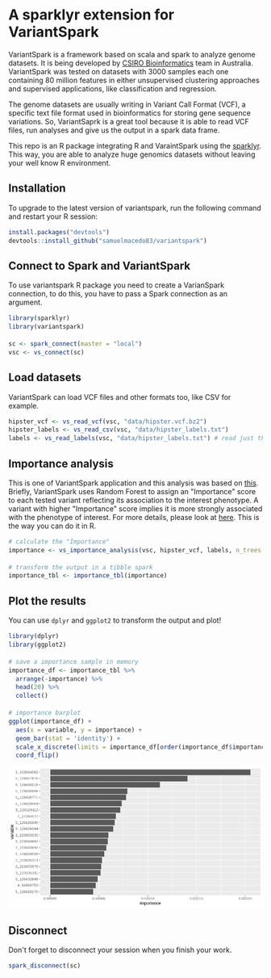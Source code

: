 A sparklyr extension for VariantSpark
================

VariantSpark is a framework based on scala and spark to analyze genome datasets. It is being developed by [CSIRO Bioinformatics](https://bioinformatics.csiro.au/) team in Australia. VariantSpark was tested on datasets with 3000 samples each one containing 80 million features in either unsupervised clustering approaches and supervised applications, like classification and regression.

The genome datasets are usually writing in Variant Call Format (VCF), a specific text file format used in bioinformatics for storing gene sequence variations. So, VariantSaprk is a great tool because it is able to read VCF files, run analyses and give us the output in a spark data frame.

This repo is an R package integrating R and VaraintSpark using the [sparklyr](https://github.com/rstudio/sparklyr). This way, you are able to analyze huge genomics datasets without leaving your well know R environment.

Installation
------------

To upgrade to the latest version of variantspark, run the following command and restart your R session:

``` r
install.packages("devtools")
devtools::install_github("samuelmacedo83/variantspark")
```

Connect to Spark and VariantSpark
---------------------------------

To use variantspark R package you need to create a VarianSpark connection, to do this, you have to pass a Spark connection as an argument.

``` r
library(sparklyr)
library(variantspark)

sc <- spark_connect(master = "local")
vsc <- vs_connect(sc)
```

Load datasets
-------------

VariantSpark can load VCF files and other formats too, like CSV for example.

``` r
hipster_vcf <- vs_read_vcf(vsc, "data/hipster.vcf.bz2")
hipster_labels <- vs_read_csv(vsc, "data/hipster_labels.txt")
labels <- vs_read_labels(vsc, "data/hipster_labels.txt") # read just the label column
```

Importance analysis
-------------------

This is one of VariantSpark application and this analysis was based on [this](https://docs.databricks.com/applications/genomics/variant-spark.html). Briefly, VariantSpark uses Random Forest to assign an "Importance" score to each tested variant reflecting its association to the interest phenotype. A variant with higher "Importance" score implies it is more strongly associated with the phenotype of interest. For more details, please look at [here](https://variantspark.readthedocs.io/en/latest/overview.html#importance-analysis). This is the way you can do it in R.

``` r
# calculate the "Importance"
importance <- vs_importance_analysis(vsc, hipster_vcf, labels, n_trees = 100)

# transform the output in a tibble spark
importance_tbl <- importance_tbl(importance) 
```

Plot the results
----------------

You can use `dplyr` and `ggplot2` to transform the output and plot!

``` r
library(dplyr)
library(ggplot2)

# save a importance sample in memory
importance_df <- importance_tbl %>% 
  arrange(-importance) %>% 
  head(20) %>% 
  collect()

# importance barplot
ggplot(importance_df) +
  aes(x = variable, y = importance) + 
  geom_bar(stat = 'identity') +          
  scale_x_discrete(limits = importance_df[order(importance_df$importance), 1]$variable) + 
  coord_flip()
```

![](README_files/figure-markdown_github/unnamed-chunk-5-1.png)

Disconnect
----------

Don't forget to disconnect your session when you finish your work.

``` r
spark_disconnect(sc)
```

